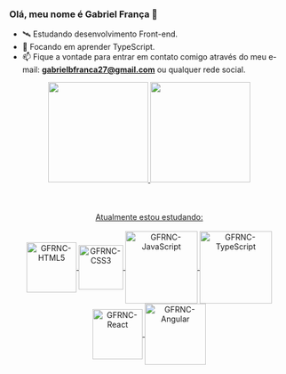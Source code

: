 ### Olá, meu nome é Gabriel França 👋


- 🛰️ Estudando desenvolvimento Front-end.
- 🌱 Focando em aprender TypeScript.
- 📫 Fique a vontade para entrar em contato comigo através do meu e-mail: <b>gabrielbfranca27@gmail.com</b> ou qualquer rede social.

<div align="center">
  <a href="https://github.com/gfrnc">
  <img height="180em" src="https://github-readme-stats.vercel.app/api?username=gfrnc&theme=dark"/>
  <img height="180em" src="https://github-readme-stats.vercel.app/api/top-langs/?username=gfrnc&layout=compact&theme=dark"/>
</div>

<div align="center">
  <br>
  <br>
  <br>
  Atualmente estou estudando:
  <br>
  <br>
  <img align="center" alt="GFRNC-HTML5" width="90" src="https://img.shields.io/badge/HTML5-E34F26?style=for-the-badge&logo=html5&logoColor=white">
  <img align="center" alt="GFRNC-CSS3" width="80" src="https://img.shields.io/badge/CSS3-1572B6?style=for-the-badge&logo=css3&logoColor=white">
  <img align="center" alt="GFRNC-JavaScript" width="130" src="https://img.shields.io/badge/JavaScript-323330?style=for-the-badge&logo=javascript&logoColor=F7DF1E">
  <img align="center" alt="GFRNC-TypeScript" width="130" src="https://img.shields.io/badge/TypeScript-007ACC?style=for-the-badge&logo=typescript&logoColor=white">
  <img align="center" alt="GFRNC-React" width="90" src="https://img.shields.io/badge/React-20232A?style=for-the-badge&logo=react&logoColor=61DAFB">
  <img align="center" alt="GFRNC-Angular" width="110" src="https://img.shields.io/badge/Angular-DD0031?style=for-the-badge&logo=angular&logoColor=white">
</div>

